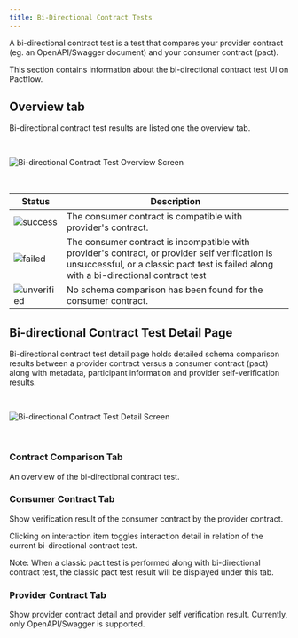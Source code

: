 ```yaml
---
title: Bi-Directional Contract Tests
---
```


A bi-directional contract test is a test that compares your provider contract (eg. an OpenAPI/Swagger document) and your consumer contract (pact).

This section contains information about the bi-directional contract test UI on Pactflow.

## Overview tab

Bi-directional contract test results are listed one the overview tab.

&nbsp;

![Bi-directional Contract Test Overview Screen](/ui/bdct-overview.png)

&nbsp;

<div class="status-table">

| Status | Description |
|-------------|-------------|
| ![success](/ui/success.png) | The consumer contract is compatible with provider's contract.|
| ![failed](/ui/failed.png) | The consumer contract is incompatible with provider's contract, or provider self verification is unsuccessful, or a classic pact test is failed along with a bi-directional contract test|
| ![unverified](/ui/unverified.png) | No schema comparison has been found for the consumer contract. |

</div>

## Bi-directional Contract Test Detail Page

Bi-directional contract test detail page holds detailed schema comparison results between a provider contract versus a consumer contract (pact) along with metadata, participant information and provider self-verification results.

&nbsp;

![Bi-directional Contract Test Detail Screen](/ui/bdct-cross-comparison.png)

&nbsp;

### Contract Comparison Tab
An overview of the bi-directional contract test.

### Consumer Contract Tab
Show verification result of the consumer contract by the provider contract.

Clicking on interaction item toggles interaction detail in relation of the current bi-directional contract test.

Note: When a classic pact test is performed along with bi-directional contract test, the classic pact test result will be displayed under this tab.

### Provider Contract Tab
Show provider contract detail and provider self verification result. Currently, only OpenAPI/Swagger is supported. 

